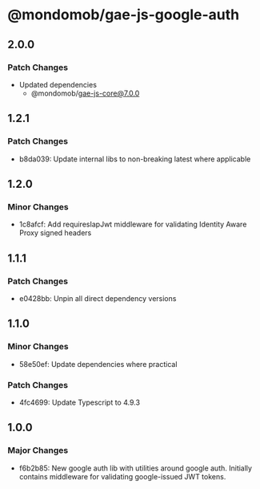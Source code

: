 # @mondomob/gae-js-google-auth

## 2.0.0

### Patch Changes

- Updated dependencies
  - @mondomob/gae-js-core@7.0.0

## 1.2.1

### Patch Changes

- b8da039: Update internal libs to non-breaking latest where applicable

## 1.2.0

### Minor Changes

- 1c8afcf: Add requiresIapJwt middleware for validating Identity Aware Proxy signed headers

## 1.1.1

### Patch Changes

- e0428bb: Unpin all direct dependency versions

## 1.1.0

### Minor Changes

- 58e50ef: Update dependencies where practical

### Patch Changes

- 4fc4699: Update Typescript to 4.9.3

## 1.0.0

### Major Changes

- f6b2b85: New google auth lib with utilities around google auth. Initially contains middleware for validating google-issued JWT tokens.
